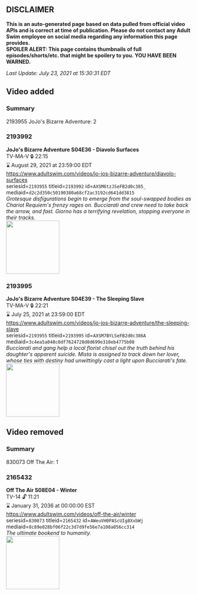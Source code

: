 ## DISCLAIMER
**This is an auto-generated page based on data pulled from official video APIs and is correct at time of publication. Please do not contact any Adult Swim employee on social media regarding any information this page provides.**  
**SPOILER ALERT: This page contains thumbnails of full episodes/shorts/etc. that might be spoilery to you. YOU HAVE BEEN WARNED.**  

_Last Update: July 23, 2021 at 15:30:31 EDT_
## Video added
### Summary
2193955 JoJo's Bizarre Adventure: 2  
### 2193992
**JoJo's Bizarre Adventure S04E36 - Diavolo Surfaces**  
TV-MA-V 🔒 22:15  
⌛ August 29, 2021 at 23:59:00 EDT  
https://www.adultswim.com/videos/jo-jos-bizarre-adventure/diavolo-surfaces  
seriesid=`2193955` titleid=`2193992` id=`AXSM6tzJSeFB2d0c385_` mediaid=`d2c2d350c50190380a68cf2ac3192cd641dd3815`  
_Grotesque disfigurations begin to emerge from the soul-swapped bodies as Chariot Requiem's frenzy rages on. Bucciarati and crew need to take back the arrow, and fast. Giorno has a terrifying revelation, stopping everyone in their tracks._  
<a href="https://media.cdn.adultswim.com/uploads/20200914/thumbnails/2_20914100339-jojo_goldenwind_036.jpg"><img src="https://media.cdn.adultswim.com/uploads/20200914/thumbnails/2_20914100339-jojo_goldenwind_036.jpg" height="144px" /></a>
### 2193995
**JoJo's Bizarre Adventure S04E39 - The Sleeping Slave**  
TV-MA-V 🔒 22:21  
⌛ July 25, 2021 at 23:59:00 EDT  
https://www.adultswim.com/videos/jo-jos-bizarre-adventure/the-sleeping-slave  
seriesid=`2193955` titleid=`2193995` id=`AXSM7BYLSeFB2d0c386A` mediaid=`3c4ea5a048c0df7624728d0d699e310eb4775b08`  
_Bucciarati and gang help a local florist chisel out the truth behind his daughter's apparent suicide. Mista is assigned to track down her lover, whose ties with destiny had unwittingly cast a light upon Bucciarati's fate._  
<a href="https://media.cdn.adultswim.com/uploads/20200914/thumbnails/2_20914101492-jojo_goldenwind_039.jpg"><img src="https://media.cdn.adultswim.com/uploads/20200914/thumbnails/2_20914101492-jojo_goldenwind_039.jpg" height="144px" /></a>
## Video removed
### Summary
830073 Off The Air: 1  
### 2165432
**Off The Air S08E04 - Winter**  
TV-14 🔓 11:21  
⌛ January 31, 2036 at 00:00:00 EST  
https://www.adultswim.com/videos/off-the-air/winter  
seriesid=`830073` titleid=`2165432` id=`AWeuVH0PAScUIg8XxbWj` mediaid=`8c89e028bf06f22c3d7d9fe56e7a108a056cc314`  
_The ultimate bookend to humanity._  
<a href="https://media.cdn.adultswim.com/uploads/20200312/thumbnails/2_203121346480-offtheair_804_dup-120181220.jpg"><img src="https://media.cdn.adultswim.com/uploads/20200312/thumbnails/2_203121346480-offtheair_804_dup-120181220.jpg" height="144px" /></a>
